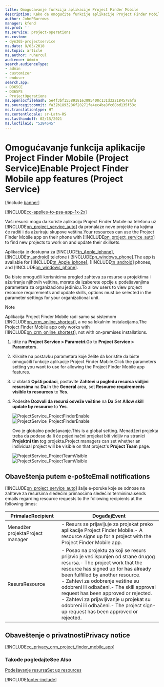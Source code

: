 ```yaml
---
title: Omogućavanje funkcija aplikacije Project Finder Mobile
description: Kako da omogućite funkcije aplikacije Project Finder Mobile za aplikaciju Project Service
author: JohnPBurrows
manager: kfend
ms.prod: ''
ms.service: project-operations
ms.custom:
- dyn365-projectservice
ms.date: 8/03/2018
ms.topic: article
ms.author: ruhercul
audience: Admin
search.audienceType:
- admin
- customizer
- enduser
search.app:
- D365CE
- D365PS
- ProjectOperations
ms.openlocfilehash: 5e4f3bf15589181e3095400c131d322184578afa
ms.sourcegitcommit: fa32b1893286f20271fa4ec4be8fc68bd135f53c
ms.translationtype: HT
ms.contentlocale: sr-Latn-RS
ms.lasthandoff: 02/15/2021
ms.locfileid: "5284645"
---
```

# <a name="enable-project-finder-mobile-app-features-project-service"></a><span data-ttu-id="94696-103">Omogućavanje funkcija aplikacije Project Finder Mobile (Project Service)</span><span class="sxs-lookup"><span data-stu-id="94696-103">Enable Project Finder Mobile app features (Project Service)</span></span>

[!include [banner](../includes/psa-now-project-operations.md)]

[!INCLUDE[cc-applies-to-psa-app-1x-2x](../includes/cc-applies-to-psa-app-1x-2x.md)]

<span data-ttu-id="94696-104">Vaši resursi mogu da koriste aplikaciju Project Finder Mobile na telefonu uz [!INCLUDE[pn_project_service_auto](../includes/pn-project-service-auto.md)] da pronalaze nove projekte na kojima će raditi i da ažuriraju skupove veština.</span><span class="sxs-lookup"><span data-stu-id="94696-104">Your resources can use the Project Finder Mobile app on their phone with [!INCLUDE[pn_project_service_auto](../includes/pn-project-service-auto.md)] to find new projects to work on and update their skillsets.</span></span>  
  
 <span data-ttu-id="94696-105">Aplikacija je dostupna za [!INCLUDE[tn_Apple_iphone](../includes/tn-apple-iphone.md)], [!INCLUDE[tn_android](../includes/tn-android.md)] telefone i [!INCLUDE[pn_windows_phone](../includes/pn-windows-phone.md)].</span><span class="sxs-lookup"><span data-stu-id="94696-105">The app is available for [!INCLUDE[tn_Apple_iphone](../includes/tn-apple-iphone.md)], [!INCLUDE[tn_android](../includes/tn-android.md)] phones, and [!INCLUDE[pn_windows_phone](../includes/pn-windows-phone.md)].</span></span>  
    
 <span data-ttu-id="94696-106">Da biste omogućili korisnicima pregled zahteva za resurse u projektima i ažuriranje njihovih veština, morate da izaberete opcije u podešavanjima parametara za organizacionu jedinicu.</span><span class="sxs-lookup"><span data-stu-id="94696-106">To allow users to view project resource requirements and update skills, options must be selected in the parameter settings for your organizational unit.</span></span>
  
> [!NOTE]
>  <span data-ttu-id="94696-107">Aplikacija Project Finder Mobile radi samo sa sistemom [!INCLUDE[pn_crm_online_shortest](../includes/pn-crm-online-shortest.md)], a ne sa lokalnim instalacijama.</span><span class="sxs-lookup"><span data-stu-id="94696-107">The Project Finder Mobile app only works with [!INCLUDE[pn_crm_online_shortest](../includes/pn-crm-online-shortest.md)], not with on-premises installations.</span></span>  
  
1. <span data-ttu-id="94696-108">Idite na **Project Service > Parametri**.</span><span class="sxs-lookup"><span data-stu-id="94696-108">Go to **Project Service > Parameters**.</span></span>  
  
2. <span data-ttu-id="94696-109">Kliknite na postavku parametara koje želite da koristite da biste omogućili funkcije aplikacije Project Finder Mobile.</span><span class="sxs-lookup"><span data-stu-id="94696-109">Click the parameters setting you want to use for allowing the Project Finder Mobile app features.</span></span>  
  
3. <span data-ttu-id="94696-110">U oblasti **Opšti podaci**, postavite **Zahtevi u pogledu resursa vidljivi resursima** na **Da**.</span><span class="sxs-lookup"><span data-stu-id="94696-110">In the **General** area, set **Resource requirements visible to resources** to **Yes**.</span></span>  
  
4. <span data-ttu-id="94696-111">Podesite **Dozvoli da resursi osveže veštine** na **Da**.</span><span class="sxs-lookup"><span data-stu-id="94696-111">Set **Allow skill update by resource** to **Yes**.</span></span>  
  
   <span data-ttu-id="94696-112">![ProjectService_ProjectFinderEnable](../psa/media/project-service-project-finder-enable.png "ProjectService_ProjectFinderEnable")</span><span class="sxs-lookup"><span data-stu-id="94696-112">![ProjectService_ProjectFinderEnable](../psa/media/project-service-project-finder-enable.png "ProjectService_ProjectFinderEnable")</span></span>  
  
   <span data-ttu-id="94696-113">Ovo je globalno podešavanje.</span><span class="sxs-lookup"><span data-stu-id="94696-113">This is a global setting.</span></span> <span data-ttu-id="94696-114">Menadžeri projekta treba da podese da li će pojedinačni projekat biti vidljiv na stranici **Projektni tim** tog projekta.</span><span class="sxs-lookup"><span data-stu-id="94696-114">Project managers can set whether an individual project will be visible on that project's **Project Team** page.</span></span>  
  
   <span data-ttu-id="94696-115">![ProjectService_ProjectTeamVisible](../psa/media/project-service-project-team-visible.png "ProjectService_ProjectTeamVisible")</span><span class="sxs-lookup"><span data-stu-id="94696-115">![ProjectService_ProjectTeamVisible](../psa/media/project-service-project-team-visible.png "ProjectService_ProjectTeamVisible")</span></span>  
  
## <a name="email-notifications"></a><span data-ttu-id="94696-116">Obaveštenja putem e-pošte</span><span class="sxs-lookup"><span data-stu-id="94696-116">Email notifications</span></span>  
 [!INCLUDE[pn_project_service_auto](../includes/pn-project-service-auto.md)] <span data-ttu-id="94696-117">šalje e-poruke koje se odnose na zahteve za resursima sledećim primaocima sledećim terminima:</span><span class="sxs-lookup"><span data-stu-id="94696-117">sends emails regarding resource requests to the following recipients at the following times:</span></span>  
  
|<span data-ttu-id="94696-118">Primalac</span><span class="sxs-lookup"><span data-stu-id="94696-118">Recipient</span></span>|<span data-ttu-id="94696-119">Događaj</span><span class="sxs-lookup"><span data-stu-id="94696-119">Event</span></span>|  
|---------------|-----------|  
|<span data-ttu-id="94696-120">Menadžer projekta</span><span class="sxs-lookup"><span data-stu-id="94696-120">Project manager</span></span>|<span data-ttu-id="94696-121">- Resurs se prijavljuje za projekat preko aplikacije Project Finder Mobile.</span><span class="sxs-lookup"><span data-stu-id="94696-121">- A resource signs up for a project with the Project Finder Mobile app.</span></span>|  
|<span data-ttu-id="94696-122">Resurs</span><span class="sxs-lookup"><span data-stu-id="94696-122">Resource</span></span>|<span data-ttu-id="94696-123">- Posao na projektu za koji se resurs prijavio je već ispunjen od strane drugog resursa.</span><span class="sxs-lookup"><span data-stu-id="94696-123">- The project work that the resource has signed up for has already been fulfilled by another resource.</span></span><br /><span data-ttu-id="94696-124">- Zahtevi za odobrenje veštine su odobreni ili odbačeni.</span><span class="sxs-lookup"><span data-stu-id="94696-124">- The skill approval request has been approved or rejected.</span></span><br /><span data-ttu-id="94696-125">- Zahtevi za prijavljivanje u projekat su odobreni ili odbačeni.</span><span class="sxs-lookup"><span data-stu-id="94696-125">- The project sign-up request has been approved or rejected.</span></span>|  
  
## <a name="privacy-notice"></a><span data-ttu-id="94696-126">Obaveštenje o privatnosti</span><span class="sxs-lookup"><span data-stu-id="94696-126">Privacy notice</span></span>  
 [!INCLUDE[cc_privacy_crm_project_finder_mobile_app](../includes/cc-privacy-crm-project-finder-mobile-app.md)]  
  
### <a name="see-also"></a><span data-ttu-id="94696-127">Takođe pogledajte</span><span class="sxs-lookup"><span data-stu-id="94696-127">See Also</span></span>  
 [<span data-ttu-id="94696-128">Podešavanje resursa</span><span class="sxs-lookup"><span data-stu-id="94696-128">Set up resources</span></span>](../psa/set-up-resources.md)


[!INCLUDE[footer-include](../includes/footer-banner.md)]